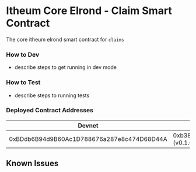 # Itheum Core Elrond - Claim Smart Contract
The core itheum elrond smart contract for `claims`

### How to Dev
- describe steps to get running in dev mode

### How to Test
- describe steps to running tests

### Deployed Contract Addresses
Devnet | Mainnet
--- | --- 
0xBDdb6B94d9B60Ac1D788676a287e8c474D68D44A | 0xb38731CEC66340ff1c9F58B8ceCDEdb9B4Cb8f38 (v0.1.0)


## Known Issues
